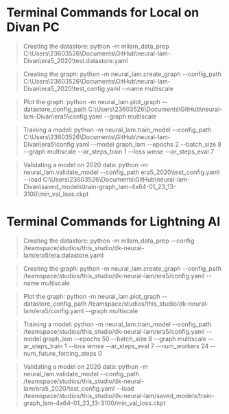 # Terminal Commands for Local on Divan PC

> Creating the datastore: python -m mllam_data_prep C:\Users\23603526\Documents\GitHub\neural-lam-Divan\era5_2020\test.datastore.yaml

> Creating the graph: python -m neural_lam.create_graph --config_path C:\Users\23603526\Documents\GitHub\neural-lam-Divan\era5_2020\test_config.yaml --name multiscale

> Plot the graph: python -m neural_lam.plot_graph --datastore_config_path C:\Users\23603526\Documents\GitHub\neural-lam-Divan\era5\config.yaml --graph multiscale

> Training a model: python -m neural_lam.train_model --config_path C:\Users\23603526\Documents\GitHub\neural-lam-Divan\era5\config.yaml --model graph_lam --epochs 2 --batch_size 8 --graph multiscale --ar_steps_train 1 --loss wmse --ar_steps_eval 7

> Validating a model on 2020 data: python -m neural_lam.validate_model --config_path era5_2020\test_config.yaml --load C:\Users\23603526\Documents\GitHub\neural-lam-Divan\saved_models\train-graph_lam-4x64-01_23_13-3100\min_val_loss.ckpt 

# Terminal Commands for Lightning AI

> Creating the datastore: python -m mllam_data_prep --config /teamspace/studios/this_studio/dk-neural-lam/era5/era.datastore.yaml

> Creating the graph: python -m neural_lam.create_graph --config_path /teamspace/studios/this_studio/dk-neural-lam/era5/config.yaml --name multiscale

> Plot the graph: python -m neural_lam.plot_graph --datastore_config_path /teamspace/studios/this_studio/dk-neural-lam/era5/config.yaml --graph multiscale

> Training a model: python -m neural_lam.train_model --config_path /teamspace/studios/this_studio/dk-neural-lam/era5/config.yaml --model graph_lam --epochs 50 --batch_size 8 --graph multiscale --ar_steps_train 1 --loss wmse --ar_steps_eval 7 --num_workers 24 --num_future_forcing_steps 0

> Validating a model on 2020 data: python -m neural_lam.validate_model --config_path /teamspace/studios/this_studio/dk-neural-lam/era5_2020/test_config.yaml --load /teamspace/studios/this_studio/dk-neural-lam/saved_models/train-graph_lam-4x64-01_23_13-3100/min_val_loss.ckpt

